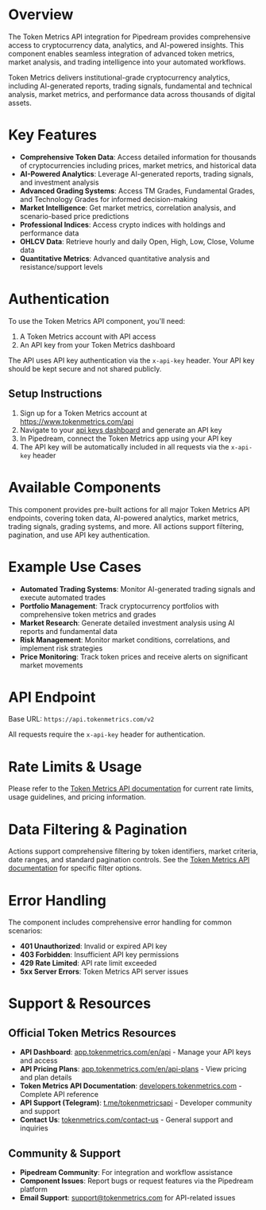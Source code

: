 # Overview

The Token Metrics API integration for Pipedream provides comprehensive access to cryptocurrency data, analytics, and AI-powered insights. This component enables seamless integration of advanced token metrics, market analysis, and trading intelligence into your automated workflows.

Token Metrics delivers institutional-grade cryptocurrency analytics, including AI-generated reports, trading signals, fundamental and technical analysis, market metrics, and performance data across thousands of digital assets.

# Key Features

- **Comprehensive Token Data**: Access detailed information for thousands of cryptocurrencies including prices, market metrics, and historical data
- **AI-Powered Analytics**: Leverage AI-generated reports, trading signals, and investment analysis
- **Advanced Grading Systems**: Access TM Grades, Fundamental Grades, and Technology Grades for informed decision-making
- **Market Intelligence**: Get market metrics, correlation analysis, and scenario-based price predictions
- **Professional Indices**: Access crypto indices with holdings and performance data
- **OHLCV Data**: Retrieve hourly and daily Open, High, Low, Close, Volume data
- **Quantitative Metrics**: Advanced quantitative analysis and resistance/support levels

# Authentication

To use the Token Metrics API component, you'll need:

1. A Token Metrics account with API access
2. An API key from your Token Metrics dashboard

The API uses API key authentication via the `x-api-key` header. Your API key should be kept secure and not shared publicly.

## Setup Instructions

1. Sign up for a Token Metrics account at https://www.tokenmetrics.com/api
2. Navigate to your [api keys dashboard](https://app.tokenmetrics.com/en/api?tab=keys) and generate an API key
3. In Pipedream, connect the Token Metrics app using your API key
4. The API key will be automatically included in all requests via the `x-api-key` header

# Available Components

This component provides pre-built actions for all major Token Metrics API endpoints, covering token data, AI-powered analytics, market metrics, trading signals, grading systems, and more. All actions support filtering, pagination, and use API key authentication.

# Example Use Cases

- **Automated Trading Systems**: Monitor AI-generated trading signals and execute automated trades
- **Portfolio Management**: Track cryptocurrency portfolios with comprehensive token metrics and grades  
- **Market Research**: Generate detailed investment analysis using AI reports and fundamental data
- **Risk Management**: Monitor market conditions, correlations, and implement risk strategies
- **Price Monitoring**: Track token prices and receive alerts on significant market movements

# API Endpoint

Base URL: `https://api.tokenmetrics.com/v2`

All requests require the `x-api-key` header for authentication.

# Rate Limits & Usage

Please refer to the [Token Metrics API documentation](https://developers.tokenmetrics.com/) for current rate limits, usage guidelines, and pricing information.

# Data Filtering & Pagination

Actions support comprehensive filtering by token identifiers, market criteria, date ranges, and standard pagination controls. See the [Token Metrics API documentation](https://developers.tokenmetrics.com/) for specific filter options.

# Error Handling

The component includes comprehensive error handling for common scenarios:

- **401 Unauthorized**: Invalid or expired API key
- **403 Forbidden**: Insufficient API key permissions
- **429 Rate Limited**: API rate limit exceeded
- **5xx Server Errors**: Token Metrics API server issues

# Support & Resources

## Official Token Metrics Resources

- **API Dashboard**: [app.tokenmetrics.com/en/api](https://app.tokenmetrics.com/en/api) - Manage your API keys and access
- **API Pricing Plans**: [app.tokenmetrics.com/en/api-plans](https://app.tokenmetrics.com/en/api-plans) - View pricing and plan details
- **Token Metrics API Documentation**: [developers.tokenmetrics.com](https://developers.tokenmetrics.com/) - Complete API reference
- **API Support (Telegram)**: [t.me/tokenmetricsapi](https://t.me/tokenmetricsapi) - Developer community and support
- **Contact Us**: [tokenmetrics.com/contact-us](https://www.tokenmetrics.com/contact-us) - General support and inquiries

## Community & Support

- **Pipedream Community**: For integration and workflow assistance
- **Component Issues**: Report bugs or request features via the Pipedream platform
- **Email Support**: support@tokenmetrics.com for API-related issues
